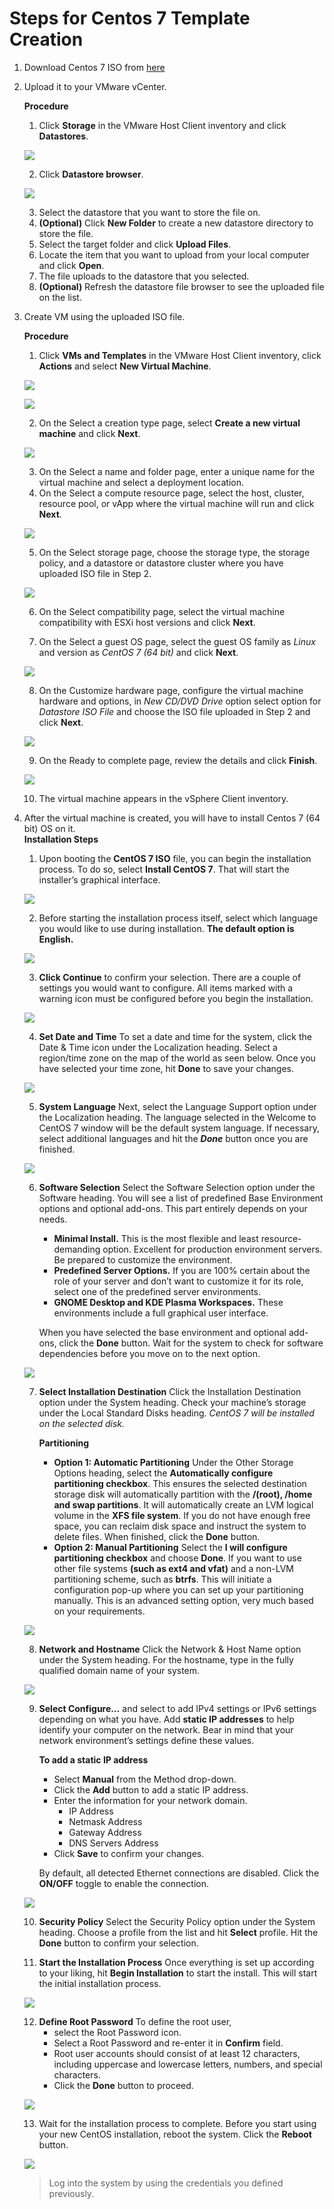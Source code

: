 # Steps for Centos 7 Template Creation

1. Download Centos 7 ISO from [here](http://centos.hbcse.tifr.res.in/centos/7.8.2003/isos/x86_64/)

2. Upload it to your VMware vCenter.

    **Procedure**  
    1. Click **Storage** in the VMware Host Client inventory and click **Datastores**.  
    
    <p><kbd>
        <img src="../images/prerequisites/vsphere-client-inventory-storage.png">
    </kbd></p>
    
    2. Click **Datastore browser**.  
    
    <p><kbd>
        <img src="../images/prerequisites/datastore-browser1.PNG">
    </kbd></p>
    
    3. Select the datastore that you want to store the file on.  
    4. **(Optional)** Click **New Folder** to create a new datastore directory to store the file.  
    5. Select the target folder and click **Upload Files**.  
    6. Locate the item that you want to upload from your local computer and click **Open**.  
    7. The file uploads to the datastore that you selected.  
    8. **(Optional)** Refresh the datastore file   browser to see the uploaded file on the list.

3. Create VM using the uploaded ISO file.

    **Procedure**  
    1. Click **VMs and Templates** in the VMware Host Client inventory, click **Actions** and select **New Virtual Machine**.  
    
    <p><kbd>
        <img src="../images/prerequisites/vsphere-client-inventory-vm.png">
    </kbd></p>
    
    <p><kbd>
        <img src="../images/prerequisites/vm-creation1.PNG">
    </kbd></p>
    
    2. On the Select a creation type page, select **Create a new virtual machine** and click **Next**.  
    
    <p><kbd>
        <img src="../images/prerequisites/vm-creation2.PNG">
    </kbd></p>
    
    3. On the Select a name and folder page, enter a unique name for the virtual machine and select a deployment location.     
    4. On the Select a compute resource page, select the host, cluster, resource pool, or vApp where the virtual machine will run and click **Next**.  
    
    <p><kbd>
        <img src="../images/prerequisites/vm-creation3.PNG">
    </kbd></p>
    
    5. On the Select storage page, choose the storage type, the storage policy, and a datastore or datastore cluster where you have uploaded ISO file in Step 2. 
    <p><kbd>
        <img src="../images/prerequisites/vm-creation4.PNG">
    </kbd></p> 
    
    6. On the Select compatibility page, select the virtual machine compatibility with ESXi host versions and click **Next**.

    7. On the Select a guest OS page, select the guest OS family as *Linux* and version as *CentOS 7 (64 bit)* and click **Next**.

    <p><kbd>
        <img src="../images/prerequisites/vm-creation5.png">
    </kbd></p>

    8. On the Customize hardware page, configure the virtual machine hardware and options, in *New CD/DVD Drive* option select option for *Datastore ISO File* and choose the ISO file uploaded in Step 2 and click **Next**.  
    
    <p><kbd>
        <img src="../images/prerequisites/vm-creation6.PNG">
    </kbd></p> 
    
    9. On the Ready to complete page, review the details and click **Finish**.  
    
    <p><kbd>
        <img src="../images/prerequisites/vm-creation7.PNG">
    </kbd></p> 
    
    10. The virtual machine appears in the vSphere Client inventory.
    
4. After the virtual machine is created, you will have to install Centos 7 (64 bit) OS on it.  
    **Installation Steps**
    1. Upon booting the **CentOS 7 ISO** file, you can begin the installation process. To do so, select **Install CentOS 7**. That will start the installer’s graphical interface.

    <p><kbd>
        <img src="../images/centos/inst-1.png">
    </kbd></p>

    2. Before starting the installation process itself, select which language you would like to use during installation. **The default option is English.**

    <p><kbd>
        <img src="../images/centos/inst-2.png">
    </kbd></p>

    3. **Click Continue** to confirm your selection.
    There are a couple of settings you would want to configure. All items marked with a warning icon must be configured before you begin the installation.

    <p><kbd>
        <img src="../images/centos/inst-3.png">
    </kbd></p>

    4. **Set Date and Time** To set a date and time for the system, click the Date & Time icon under the Localization heading. Select a region/time zone on the map of the world as seen below. Once you have selected your time zone, hit **Done** to save your changes.

    <p><kbd>
        <img src="../images/centos/inst-4.png">
    </kbd></p>

    5. **System Language** Next, select the Language Support option under the Localization heading. The language selected in the Welcome to CentOS 7 window will be the default system language. If necessary, select additional languages and hit the ***Done*** button once you are finished.

    <p><kbd>
        <img src="../images/centos/inst-5.png">
    </kbd></p>

    6. **Software Selection** Select the Software Selection option under the Software heading. You will see a list of predefined Base Environment options and optional add-ons. This part entirely depends on your needs.
        - **Minimal Install.** This is the most flexible and least resource-demanding option. Excellent for production environment servers. Be prepared to customize the environment.
        - **Predefined Server Options.** If you are 100% certain about the role of your server and don’t want to customize it for its role, select one of the predefined server environments.
        - **GNOME Desktop and KDE Plasma Workspaces.** These environments include a full graphical user interface.
    
        When you have selected the base environment and optional add-ons, click the **Done** button. Wait for the system to check for software dependencies before you move on to the next option.
    
    <p><kbd>
        <img src="../images/centos/inst-6.png">
    </kbd></p>

    7. **Select Installation Destination** Click the Installation Destination option under the System heading. Check your machine’s storage under the Local Standard Disks heading. *CentOS 7 will be installed on the selected disk.*
    
        **Partitioning**
        - **Option 1: Automatic Partitioning** Under the Other Storage Options heading, select the **Automatically configure partitioning checkbox**. This ensures the selected destination storage disk will automatically partition with the **/(root), /home and swap partitions**. It will automatically create an LVM logical volume in the **XFS file system**.
        If you do not have enough free space, you can reclaim disk space and instruct the system to delete files. When finished, click the **Done** button.
        - **Option 2: Manual Partitioning** Select the **I will configure partitioning checkbox** and choose **Done**. If you want to use other file systems **(such as ext4 and vfat)** and a non-LVM partitioning scheme, such as **btrfs**. This will initiate a configuration pop-up where you can set up your partitioning manually. This is an advanced setting option, very much based on your requirements.
    
    <p><kbd>
        <img src="../images/centos/inst-7.png">
    </kbd></p>

    8. **Network and Hostname** Click the Network & Host Name option under the System heading. For the hostname, type in the fully qualified domain name of your system.

    <p><kbd>
        <img src="../images/centos/inst-8.png">
    </kbd></p>

    9. **Select Configure…** and select to add IPv4 settings or IPv6 settings depending on what you have. Add **static IP addresses** to help identify your computer on the network. Bear in mind that your network environment’s settings define these values.
    
        **To add a static IP address**
        - Select **Manual** from the Method drop-down.
        - Click the **Add** button to add a static IP address.
        - Enter the information for your network domain.
            - IP Address
            - Netmask Address
            - Gateway Address
            - DNS Servers Address
        - Click **Save** to confirm your changes.

        By default, all detected Ethernet connections are disabled. Click the **ON/OFF** toggle to enable the connection.
    
    <p><kbd>
        <img src="../images/centos/inst-9.png">
    </kbd></p>

    10. **Security Policy** Select the Security Policy option under the System heading. Choose a profile from the list and hit **Select** profile. Hit the **Done** button to confirm your selection.

    11. **Start the Installation Process** Once everything is set up according to your liking, hit **Begin Installation** to start the install. This will start the initial installation process.

     <p><kbd>
        <img src="../images/centos/inst-11.png">
    </kbd></p>

    12. **Define Root Password** To define the root user, 
        - select the Root Password icon.
        - Select a Root Password and re-enter it in **Confirm** field.
        - Root user accounts should consist of at least 12 characters, including uppercase and lowercase letters, numbers, and special characters.
        - Click the **Done** button to proceed.
    
     <p><kbd>
        <img src="../images/centos/inst-12.png">
    </kbd></p>

    13. Wait for the installation process to complete.
    Before you start using your new CentOS installation, reboot the system. Click the **Reboot** button.

     <p><kbd>
        <img src="../images/centos/inst-13.png">
    </kbd></p>

    > Log into the system by using the credentials you defined previously.
